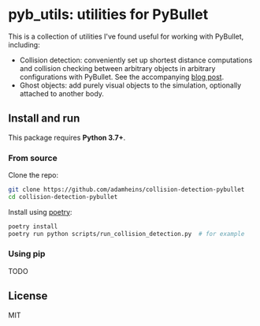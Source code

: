 # pyb_utils: utilities for PyBullet

This is a collection of utilities I've found useful for working with PyBullet,
including:
* Collision detection: conveniently set up shortest distance computations and
  collision checking between arbitrary objects in arbitrary configurations with
  PyBullet. See the accompanying [blog post](https://adamheins.com/blog/collision-detection-pybullet).
* Ghost objects: add purely visual objects to the simulation, optionally
  attached to another body.

## Install and run
This package requires **Python 3.7+**.

### From source
Clone the repo:
```bash
git clone https://github.com/adamheins/collision-detection-pybullet
cd collision-detection-pybullet
```

Install using [poetry](https://python-poetry.org/):
```bash
poetry install
poetry run python scripts/run_collision_detection.py  # for example
```

### Using pip
TODO

## License
MIT
